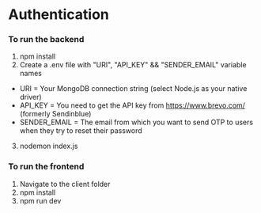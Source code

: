 # Authentication

### To run the backend

1. npm install
2. Create a .env file with "URI", "API_KEY" && "SENDER_EMAIL" variable names

- URI = Your MongoDB connection string (select Node.js as your native driver)
- API_KEY = You need to get the API key from https://www.brevo.com/ (formerly Sendinblue)
- SENDER_EMAIL = The email from which you want to send OTP to users when they try to reset their password

3. nodemon index.js

### To run the frontend

1. Navigate to the client folder
2. npm install
3. npm run dev
